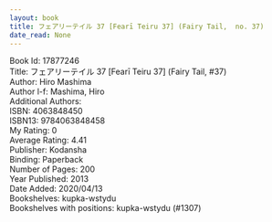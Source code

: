 ```yaml
---
layout: book
title: フェアリーテイル 37 [Fearī Teiru 37] (Fairy Tail,  no. 37)
date_read: None
---
```


Book Id: 17877246<br />
Title: フェアリーテイル 37 [Fearī Teiru 37] (Fairy Tail, #37)<br />
Author: Hiro Mashima<br />
Author l-f: Mashima, Hiro<br />
Additional Authors: <br />
ISBN: 4063848450<br />
ISBN13: 9784063848458<br />
My Rating: 0<br />
Average Rating: 4.41<br />
Publisher: Kodansha<br />
Binding: Paperback<br />
Number of Pages: 200<br />
Year Published: 2013<br />
Date Added: 2020/04/13<br />
Bookshelves: kupka-wstydu<br />
Bookshelves with positions: kupka-wstydu (#1307)<br />

